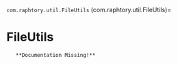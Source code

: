 `com.raphtory.util.FileUtils`
(com.raphtory.util.FileUtils)=
# FileUtils
```{warning}
   **Documentation Missing!**
```
